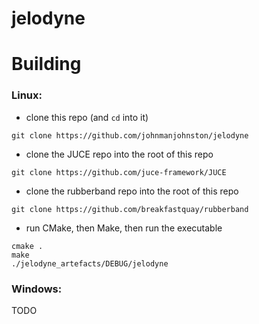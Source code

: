 # jelodyne

# Building
### Linux:
- clone this repo (and `cd` into it)
```shell
git clone https://github.com/johnmanjohnston/jelodyne
```
- clone the JUCE repo into the root of this repo
```shell
git clone https://github.com/juce-framework/JUCE
```
- clone the rubberband repo into the root of this repo
```shell 
git clone https://github.com/breakfastquay/rubberband
```

- run CMake, then Make, then run the executable
```shell
cmake .
make
./jelodyne_artefacts/DEBUG/jelodyne
```
### Windows:
TODO
